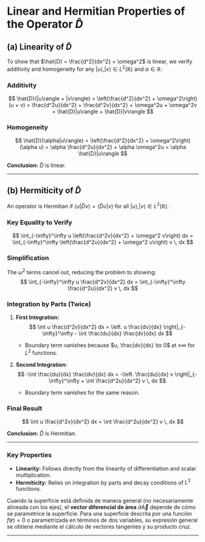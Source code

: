   
# Linear and Hermitian Properties of the Operator $\hat{D}$

## (a) Linearity of $\hat{D}$

To show that $\hat{D} = \frac{d^2}{dx^2} + \omega^2$ is linear, we verify additivity and homogeneity for any $|u\rangle, |v\rangle \in L^2(\mathbb{R})$ and $\alpha \in \mathbb{R}$:

### Additivity
$$
\hat{D}(|u\rangle + |v\rangle) = \left(\frac{d^2}{dx^2} + \omega^2\right)(u + v) = \frac{d^2u}{dx^2} + \frac{d^2v}{dx^2} + \omega^2u + \omega^2v = \hat{D}|u\rangle + \hat{D}|v\rangle
$$
### Homogeneity
$$
\hat{D}(\alpha|u\rangle) = \left(\frac{d^2}{dx^2} + \omega^2\right)(\alpha u) = \alpha \frac{d^2u}{dx^2} + \alpha \omega^2u = \alpha \hat{D}|u\rangle
$$

**Conclusion:** $\hat{D}$ is linear.

---

## (b) Hermiticity of $\hat{D}$

An operator is Hermitian if   $\langle u | \hat{D} v \rangle = \langle \hat{D} u | v \rangle$    for all     $|u\rangle, |v\rangle \in L^2(\mathbb{R})$.

### Key Equality to Verify
$$
\int_{-\infty}^\infty u \left(\frac{d^2v}{dx^2} + \omega^2 v\right) dx = \int_{-\infty}^\infty \left(\frac{d^2u}{dx^2} + \omega^2 u\right) v \, dx
$$

### Simplification
The $\omega^2$ terms cancel out, reducing the problem to showing:
$$
\int_{-\infty}^\infty u \frac{d^2v}{dx^2} dx = \int_{-\infty}^\infty \frac{d^2u}{dx^2} v \, dx
$$

### Integration by Parts (Twice)
1. **First Integration:**
   $$
   \int u \frac{d^2v}{dx^2} dx = \left. u \frac{dv}{dx} \right|_{-\infty}^\infty - \int \frac{du}{dx} \frac{dv}{dx} dx
   $$
   - Boundary term vanishes because $u, \frac{dv}{dx} \to 0$ at $\pm \infty$ for $L^2$ functions.

2. **Second Integration:**
   $$
   -\int \frac{du}{dx} \frac{dv}{dx} dx = -\left. \frac{du}{dx} v \right|_{-\infty}^\infty + \int \frac{d^2u}{dx^2} v \, dx
   $$
   - Boundary term vanishes for the same reason.

### Final Result
$$
\int u \frac{d^2v}{dx^2} dx = \int \frac{d^2u}{dx^2} v \, dx
$$

**Conclusion:** $\hat{D}$ is Hermitian.

---

### Key Properties
- **Linearity:** Follows directly from the linearity of differentiation and scalar multiplication.
- **Hermiticity:** Relies on integration by parts and decay conditions of $L^2$ functions.

Cuando la superficie está definida de manera general (no necesariamente alineada con los ejes), el **vector diferencial de área** $d\vec{A}$ depende de cómo se parametrice la superficie. Para una superficie descrita por una función $f(\mathbf{r}) = 0$ o parametrizada en términos de dos variables, su expresión general se obtiene mediante el cálculo de vectores tangentes y su producto cruz.

---


